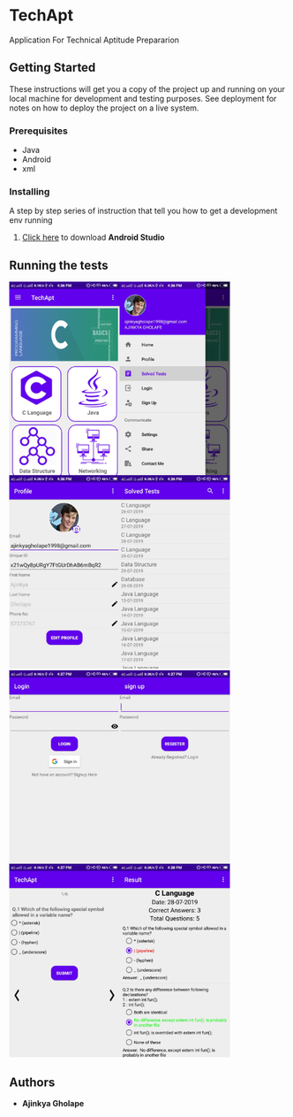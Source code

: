 # TechApt
Application For Technical Aptitude Prepararion
## Getting Started
These instructions will get you a copy of the project up and running on your local machine for development and testing purposes. See deployment for notes on how to deploy the project on a live system.
### Prerequisites
* Java
* Android
* xml

### Installing
A step by step series of instruction that tell you how to get a development env running
1. [Click here](https://developer.android.com/studio?gclid=Cj0KCQjw5MLrBRClARIsAPG0WGw3Dp3NljjKHh1u6CCbG5yI_ZzuNmhlwzo8hjbn6Gz-5pwtGLy18t8aAvMfEALw_wcB) to download **Android Studio**

## Running the tests

<img width="200" height="350" align="left" title="input image" src="https://github.com/ajinkyagholape1998/TechApt/blob/master/Screenshots/1.jpg">
<img width="200" height="350" align="left" title="input image" src="https://github.com/ajinkyagholape1998/TechApt/blob/master/Screenshots/2.jpg">
<img width="200" height="350" align="left" title="input image" src="https://github.com/ajinkyagholape1998/TechApt/blob/master/Screenshots/3.jpg">
<img width="200" height="350" title="input image" src="https://github.com/ajinkyagholape1998/TechApt/blob/master/Screenshots/4.jpg">

<img width="200" height="350" align="left" title="input image" src="https://github.com/ajinkyagholape1998/TechApt/blob/master/Screenshots/5.jpg">
<img width="200" height="350" align="left" title="input image" src="https://github.com/ajinkyagholape1998/TechApt/blob/master/Screenshots/7.jpg">
<img width="200" height="350" align="left" title="input image" src="https://github.com/ajinkyagholape1998/TechApt/blob/master/Screenshots/9.jpg">
<img width="200" height="350" title="input image" src="https://github.com/ajinkyagholape1998/TechApt/blob/master/Screenshots/10.jpg">



## Authors
* **Ajinkya Gholape** 

